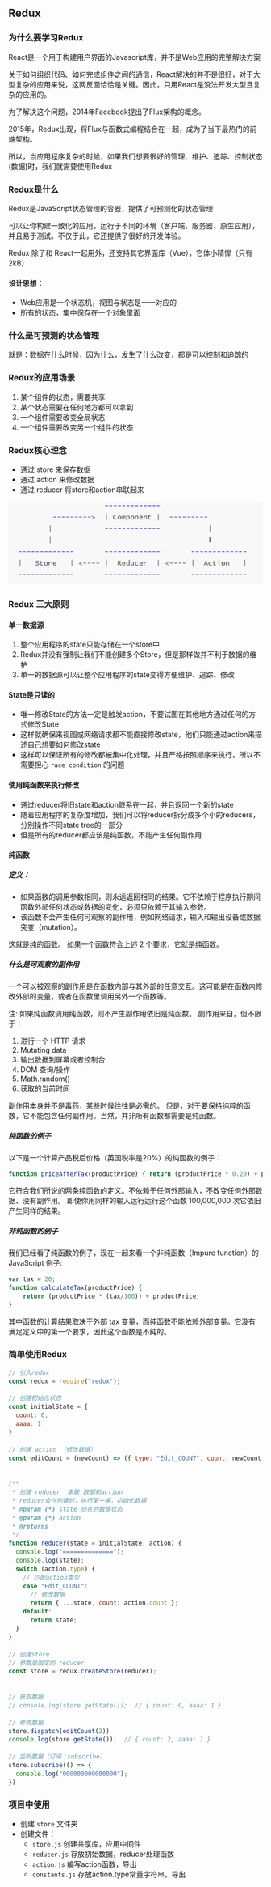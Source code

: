 ## Redux

### 为什么要学习Redux

React是一个用于构建用户界面的Javascript库，并不是Web应用的完整解决方案

关于如何组织代码、如何完成组件之间的通信，React解决的并不是很好，对于大型复杂的应用来说，这两反面恰恰是关键。因此，只用React是没法开发大型且复杂的应用的。

为了解决这个问题，2014年Facebook提出了Flux架构的概念。

2015年，Redux出现，将Flux与函数式编程结合在一起，成为了当下最热门的前端架构。

所以，当应用程序复杂的时候，如果我们想要很好的管理、维护、追踪、控制状态(数据)时，我们就需要使用Redux

### Redux是什么

Redux是JavaScript状态管理的容器，提供了可预测化的状态管理

可以让你构建一致化的应用，运行于不同的环境（客户端、服务器、原生应用），并且易于测试。不仅于此，它还提供了很好的开发体验。

Redux 除了和 React一起用外，还支持其它界面库（Vue），它体小精悍（只有2kB）

#### 设计思想：

* Web应用是一个状态机，视图与状态是一一对应的
* 所有的状态，集中保存在一个对象里面



### 什么是可预测的状态管理

就是：数据在什么时候，因为什么，发生了什么改变，都是可以控制和追踪的

###  Redux的应用场景

1. 某个组件的状态，需要共享
2. 某个状态需要在任何地方都可以拿到
3. 一个组件需要改变全局状态
4. 一个组件需要改变另一个组件的状态

### Redux核心理念

* 通过 store 来保存数据
* 通过 action 来修改数据
* 通过 reducer 将store和action串联起来 

![1622991296394](随堂笔记.assets/1622991296394.png) 



### Redux 三大原则

#### 单一数据源

1. 整个应用程序的state只能存储在一个store中
2. Redux并没有强制让我们不能创建多个Store，但是那样做并不利于数据的维护
3. 单一的数据源可以让整个应用程序的state变得方便维护、追踪、修改

#### State是只读的

* 唯一修改State的方法一定是触发action，不要试图在其他地方通过任何的方式修改State
* 这样就确保来视图或网络请求都不能直接修改state，他们只能通过action来描述自己想要如何修改state
* 这样可以保证所有的修改都被集中化处理，并且严格按照顺序来执行，所以不需要担心 `race condition` 的问题

#### 使用纯函数来执行修改

* 通过reducer将旧state和action联系在一起，并且返回一个新的state
* 随着应用程序的复杂度增加，我们可以将reducer拆分成多个小的reducers，分别操作不同state tree的一部分
* 但是所有的reducer都应该是纯函数，不能产生任何副作用

#### 纯函数

##### 定义：

* 如果函数的调用参数相同，则永远返回相同的结果。它不依赖于程序执行期间函数外部任何状态或数据的变化，必须只依赖于其输入参数。
* 该函数不会产生任何可观察的副作用，例如网络请求，输入和输出设备或数据突变（mutation）。

这就是纯的函数。 如果一个函数符合上述 2 个要求，它就是纯函数。 

##### 什么是可观察的副作用

  一个可以被观察的副作用是在函数内部与其外部的任意交互。这可能是在函数内修改外部的变量，或者在函数里调用另外一个函数等。

  注: 如果纯函数调用纯函数，则不产生副作用依旧是纯函数。
  副作用来自，但不限于：

1. 进行一个 HTTP 请求
2. Mutating data
3. 输出数据到屏幕或者控制台
4. DOM 查询/操作
5. Math.random()
6. 获取的当前时间

副作用本身并不是毒药，某些时候往往是必需的。 但是，对于要保持纯粹的函数，它不能包含任何副作用。当然，并非所有函数都需要是纯函数。

##### 纯函数的例子

以下是一个计算产品税后价格（英国税率是20%）的纯函数的例子：

```js
function priceAfterTax(productPrice) { return (productPrice * 0.20) + productPrice;}
```

它符合我们所说的两条纯函数的定义。不依赖于任何外部输入，不改变任何外部数据、没有副作用。
即使你用同样的输入运行运行这个函数 100,000,000 次它依旧产生同样的结果。

##### 非纯函数的例子

我们已经看了纯函数的例子，现在一起来看一个非纯函数（Impure function）的 JavaScript 例子:

```js
var tax = 20;
function calculateTax(productPrice) {
    return (productPrice * (tax/100)) + productPrice;
}
```

其中函数的计算结果取决于外部 tax 变量，而纯函数不能依赖外部变量。它没有满足定义中的第一个要求，因此这个函数是不纯的。



### 简单使用Redux

```js
// 引入redux
const redux = require("redux");

// 创建初始化状态
const initialState = {
  count: 0,
  aaaa: 1
}

// 创建 action （修改数据）
const editCount = (newCount) => ({ type: "Edit_COUNT", count: newCount })


/**
 * 创建 reducer  串联 数据和action
 * reducer会在创建时，执行第一遍，初始化数据
 * @param {*} state 现在的数据状态
 * @param {*} action 
 * @returns 
 */
function reducer(state = initialState, action) {
  console.log("==============");
  console.log(state);
  switch (action.type) {
    // 匹配action类型
    case "Edit_COUNT":
      // 修改数据
      return { ...state, count: action.count };
    default:
      return state;
  }
}

// 创建store 
// 参数是固定的 reducer
const store = redux.createStore(reducer);


// 获取数据
// console.log(store.getState());  // { count: 0, aaaa: 1 }

// 修改数据
store.dispatch(editCount(2))
console.log(store.getState());  // { count: 2, aaaa: 1 }

// 监听数据（订阅：subscribe）
store.subscribe(() => {
  console.log("000000000000000");
})
```



### 项目中使用

* 创建 `store` 文件夹
* 创建文件：
  * `store.js` 创建共享库，应用中间件
  * `reducer.js` 存放初始数据，reducer处理函数
  * `action.js` 编写action函数，导出
  * `constants.js` 存放action.type常量字符串，导出
